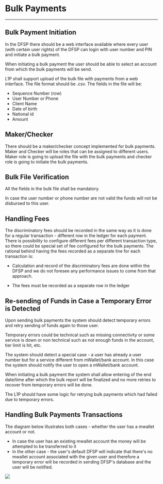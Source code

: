 
# Bulk Payments

-----

## Bulk Payment Initiation

In the DFSP there should be a web interface available where every user (with certain user rights) of the DFSP can login with user number and PIN and initiate a bulk payment.

When initiating a bulk payment the user should be able to select an account from which the bulk payments will be send.

L1P shall support upload of the bulk file with payments from a web interface. The file format should be .csv. The fields in the file will be:

- Sequence Number (row)
- User Number or Phone
- Client Name
- Date of birth
- National id
- Amount

## Maker/Checker

There should be a maker/checker concept implemented for bulk payments. Maker and Checker will be roles that can be assigned to different users. Maker role is going to upload the file with the bulk payments and checker role is going to initiate the bulk payments.

## Bulk File Verification

All the fields in the bulk file shall be mandatory.

In case the user number or phone number are not valid the funds will not be disbursed to this user.

## Handling Fees

The discriminatory fees should be recorded in the same way as it is done for a regular transaction - different row in the ledger for each payment. There is possibility to configure different fees per different transaction type, so there could be special set of fee configured for the bulk payments.
The rational behind having the fees recorded as a separate line for each transaction is:

- Calculation and record of the discriminatory fees are done within the DFSP and we do not foresee any performance issues to come from that approach.

- The fees must be recorded as a separate row in the ledger

## Re-sending of Funds in Case a Temporary Error is Detected

Upon sending bulk payments the system should detect temporary errors and retry sending of funds again to those user.

Temporary errors could be technical such as missing connectivity or some service is down or non technical such as not enough funds in the account, tier limit is hit, etc.

The system should detect a special case - a user has already a user number but for a service different from mWallet/bank account. In this case the system should notify the user to open a mWallet/bank account.

When initiating a bulk payment the system shall allow entering of the end date/time after which the bulk report will be finalized and no more retries to recover from temporary errors will be done.

The L1P should have some logic for retrying bulk payments which had failed due to temporary errors.


## Handling Bulk Payments Transactions

The diagram below illustrates both cases - whether the user has a mwallet account or not.
* In case the user has an existing mwallet account the money will be attempted to be transferred to it
* In the other case - the user's default DFSP will indicate that there's no mwallet account associated with the given user and therefore a temporary error will be recorded in sending DFSP's database and the user will be notified.

![](./src/bulk_payment_single_record_processing.png)
